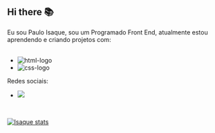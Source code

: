 ## Hi there :books:

Eu sou Paulo Isaque, sou um Programado Front End, atualmente estou aprendendo e criando projetos com:
<br>
<br>
* <img src="https://img.shields.io/badge/HTML5-E34F26?style=for-the-badge&logo=html5&logoColor=white" alt="html-logo"/>
* <img src="https://img.shields.io/badge/CSS3-1572B6?style=for-the-badge&logo=css3&logoColor=white" alt="css-logo"/>

Redes sociais:
<br>
* <a href="https://www.instagram.com/isaquearaujoyt/"> <img src="https://img.shields.io/badge/Instagram-E4405F?style=for-the-badge&logo=instagram&logoColor=white"/>
<br>

[![Isaque stats](https://github-readme-stats.vercel.app/api?username=paulo2602)](https://github.com/anuraghazra/github-readme-stats)
